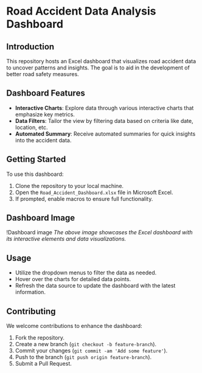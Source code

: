 # Road Accident Data Analysis Dashboard

## Introduction
This repository hosts an Excel dashboard that visualizes road accident data to uncover patterns and insights. The goal is to aid in the development of better road safety measures.

## Dashboard Features
- **Interactive Charts**: Explore data through various interactive charts that emphasize key metrics.
- **Data Filters**: Tailor the view by filtering data based on criteria like date, location, etc.
- **Automated Summary**: Receive automated summaries for quick insights into the accident data.

## Getting Started
To use this dashboard:
1. Clone the repository to your local machine.
2. Open the `Road_Accident_Dashboard.xlsx` file in Microsoft Excel.
3. If prompted, enable macros to ensure full functionality.

## Dashboard Image
!Dashboard image
*The above image showcases the Excel dashboard with its interactive elements and data visualizations.*

## Usage
- Utilize the dropdown menus to filter the data as needed.
- Hover over the charts for detailed data points.
- Refresh the data source to update the dashboard with the latest information.

## Contributing
We welcome contributions to enhance the dashboard:
1. Fork the repository.
2. Create a new branch (`git checkout -b feature-branch`).
3. Commit your changes (`git commit -am 'Add some feature'`).
4. Push to the branch (`git push origin feature-branch`).
5. Submit a Pull Request.
